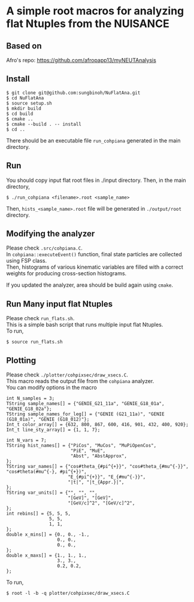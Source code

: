 # A simple root macros for analyzing flat Ntuples from the NUISANCE

## Based on

Afro's repo: https://github.com/afropapp13/myNEUTAnalysis

## Install

```
$ git clone git@github.com:sungbinoh/NuFlatAna.git
$ cd NuFlatAna
$ source setup.sh
$ mkdir build
$ cd build
$ cmake ..
$ cmake --build . -- install
$ cd ..
```

There should be an executable file `run_cohpiana` generated in the main directory.

## Run

You should copy input flat root files in ./input directory.
Then, in the main directory,
```
$ ./run_cohpiana <filename>.root <sample_name>
```
Then, `hists_<sample_name>.root` file will be generated in `./output/root` directory.

## Modifying the analyzer

Please check `.src/cohpiana.C`.\
In `cohpiana::executeEvent()` function, final state particles are collected using FSP class.\
Then, histograms of various kinematic variables are filled with a correct weights for producing cross-section histograms.

If you updated the analyzer, area should be build again using `cmake`.

## Run Many input flat Ntuples

Please check `run_flats.sh`.\
This is a simple bash script that runs multiple input flat Ntuples.\
To run,
```
$ source run_flats.sh
```

## Plotting

Please check `./plotter/cohpixsec/draw_xsecs.C`.\
This macro reads the output file from the `cohpiana` analyzer.\
You can modify options in the macro
```
int N_samples = 3;
TString sample_names[] = {"GENIE_G21_11a", "GENIE_G18_01a", "GENIE_G18_02a"};
TString sample_names_for_leg[] = {"GENIE (G21_11a)", "GENIE (G18_01a)", "GENIE (G18_012)"};
Int_t color_array[] = {632, 800, 867, 600, 416, 901, 432, 400, 920};
Int_t line_sty_array[] = {1, 1, 7};

int N_vars = 7;
TString hist_names[] = {"PiCos", "MuCos", "MuPiOpenCos",
                        "PiE", "MuE",
                        "Abst", "AbstApprox",
};
TString var_names[] = {"cos#theta_{#pi^{+}}", "cos#theta_{#mu^{-}}", "cos#theta(#mu^{-}, #pi^{+})",
                       "E_{#pi^{+}}", "E_{#mu^{-}}",
                       "|t|", "|t_{Appr.}|",
};
TString var_units[] = {"", "", "",
                       "[GeV]", "[GeV]",
                       "[GeV/c]^2", "[GeV/c]^2",
};
int rebins[] = {5, 5, 5,
                5, 5,
                1, 1,
};
double x_mins[] = {0., 0., -1.,
                   0., 0.,
                   0., 0.,
};
double x_maxs[] = {1., 1., 1.,
                   3., 3.,
                   0.2, 0.2,
};
```

To run,
```
$ root -l -b -q plotter/cohpixsec/draw_xsecs.C
```
